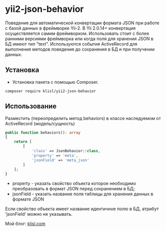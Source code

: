 yii2-json-behavior
=================

Поведение для автоматической конвертации формата JSON при работе с базой данных в фреймворке Yii-2.
В Yii 2.0.14+ конвертация осуществляется самим фреймворком. Использовать стоит с более ранними версиями фреймворка или когда поля для хранения JSON в БД имеют тип "text".
Используются события ActiveRecord для выполнения методов поведения до сохранения в БД и при получении данных.
  
  
  
Установка
------------------
* Установка пакета с помощью Composer.

```
composer require klisl/yii2-json-behavior
```



Использование
-------------

Разместить (переопределить метод behaviors) в классе наследуемом от ActiveRecord (модель/сущность)

```php
public function behaviors(): array
{
    return [
        [
            'class' => JsonBehavior::class,
            'property' => 'meta',
            'jsonField' => 'meta_json'
        ]
    ];
}
```

* property - указать свойство объекта которое необходимо преобразовать в формат JSON перед сохранением в БД;
* jsonField - указать название поля таблицы для хранения данных в формате JSON

Если свойство объекта имеет название идентичное полю в БД, атрибут 'jsonField' можно не указывать.


Мой блог: [klisl.com](https://klisl.com)  